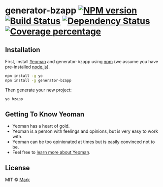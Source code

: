 # generator-bzapp [![NPM version][npm-image]][npm-url] [![Build Status][travis-image]][travis-url] [![Dependency Status][daviddm-image]][daviddm-url] [![Coverage percentage][coveralls-image]][coveralls-url]
> 

## Installation

First, install [Yeoman](http://yeoman.io) and generator-bzapp using [npm](https://www.npmjs.com/) (we assume you have pre-installed [node.js](https://nodejs.org/)).

```bash
npm install -g yo
npm install -g generator-bzapp
```

Then generate your new project:

```bash
yo bzapp
```

## Getting To Know Yeoman

 * Yeoman has a heart of gold.
 * Yeoman is a person with feelings and opinions, but is very easy to work with.
 * Yeoman can be too opinionated at times but is easily convinced not to be.
 * Feel free to [learn more about Yeoman](http://yeoman.io/).

## License

MIT © [Mark]()


[npm-image]: https://badge.fury.io/js/generator-bzapp.svg
[npm-url]: https://npmjs.org/package/generator-bzapp
[travis-image]: https://travis-ci.org//generator-bzapp.svg?branch=master
[travis-url]: https://travis-ci.org//generator-bzapp
[daviddm-image]: https://david-dm.org//generator-bzapp.svg?theme=shields.io
[daviddm-url]: https://david-dm.org//generator-bzapp
[coveralls-image]: https://coveralls.io/repos//generator-bzapp/badge.svg
[coveralls-url]: https://coveralls.io/r//generator-bzapp
